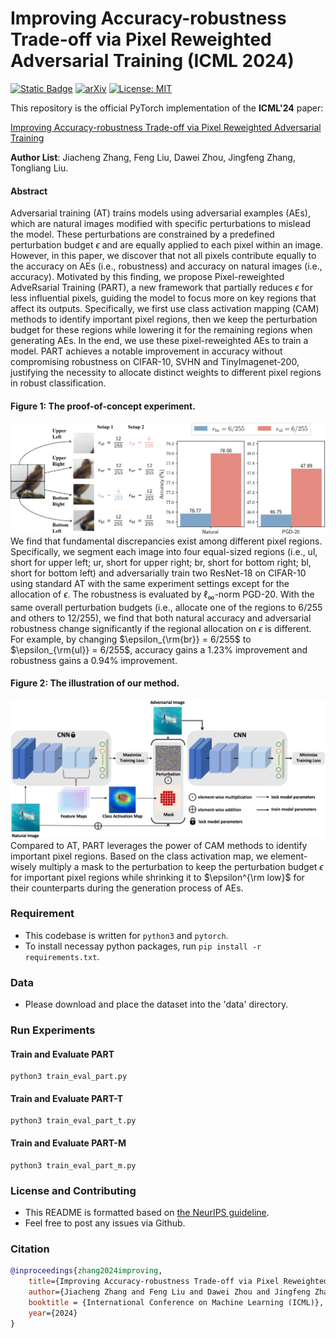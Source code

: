 # Improving Accuracy-robustness Trade-off via Pixel Reweighted Adversarial Training (ICML 2024)

[![Static Badge](https://img.shields.io/badge/Pub-ICML'24-blue)](https://icml.cc/virtual/2024/poster/34324)
[![arXiv](https://img.shields.io/badge/arXiv-2406.00685-b31b1b.svg)](https://arxiv.org/abs/2406.00685) 
[![License: MIT](https://img.shields.io/badge/License-MIT-yellow.svg)](https://opensource.org/licenses/MIT) 

This repository is the official PyTorch implementation of the **ICML'24** paper: 

[Improving Accuracy-robustness Trade-off via Pixel Reweighted Adversarial Training](https://arxiv.org/abs/2406.00685)

**Author List**: Jiacheng Zhang, Feng Liu, Dawei Zhou, Jingfeng Zhang, Tongliang Liu.

#### Abstract
Adversarial training (AT) trains models using adversarial examples (AEs), which are natural images modified with specific perturbations to mislead the model.
These perturbations are constrained by a predefined perturbation budget $\epsilon$ and are equally applied to each pixel within an image. 
However, in this paper, we discover that not all pixels contribute equally to the accuracy on AEs (i.e., robustness) and accuracy on natural images (i.e., accuracy). 
Motivated by this finding, we propose Pixel-reweighted AdveRsarial Training (PART), a new framework that partially reduces $\epsilon$ for less influential pixels, guiding the model to focus more on key regions that affect its outputs.
Specifically, we first use class activation mapping (CAM) methods to identify important pixel regions, then we keep the perturbation budget for these regions while lowering it for the remaining regions when generating AEs. 
In the end, we use these pixel-reweighted AEs to train a model.
PART achieves a notable improvement in accuracy without compromising robustness on CIFAR-10, SVHN and TinyImagenet-200, justifying the necessity to allocate distinct weights to different pixel regions in robust classification. 

#### Figure 1: The proof-of-concept experiment.
![motivation](https://github.com/JiachengZ01/PART/blob/main/images/motivation.jpg)
We find that fundamental discrepancies exist among different pixel regions. Specifically, we segment each image into four equal-sized regions (i.e., ul, short for upper left; ur, short for upper right; br, short for bottom right; bl, short for bottom left) and adversarially train two ResNet-18 on CIFAR-10 using standard AT with the same experiment settings except for the allocation of $\epsilon$. The robustness is evaluated by $\ell_{\infty}$-norm PGD-20. With the same overall perturbation budgets (i.e., allocate one of the regions to $6/255$ and others to $12/255$), we find that both natural accuracy and adversarial robustness change significantly if the regional allocation on $\epsilon$ is different. For example, by changing $\epsilon_{\rm{br}} = 6/255$ to $\epsilon_{\rm{ul}} = 6/255$, accuracy gains a 1.23\% improvement and robustness gains a 0.94\% improvement.

#### Figure 2: The illustration of our method.
![pipeline](https://github.com/JiachengZ01/PART/blob/main/images/pipeline.jpg)
Compared to AT, PART leverages the power of CAM methods to identify important pixel regions. Based on the class activation map, we element-wisely multiply a mask to the perturbation to keep the perturbation budget $\epsilon$ for important pixel regions while shrinking it to $\epsilon^{\rm low}$ for their counterparts during the generation process of AEs.

### Requirement
- This codebase is written for ```python3``` and ```pytorch```.
- To install necessay python packages, run ```pip install -r requirements.txt```.

### Data
- Please download and place the dataset into the 'data' directory.

### Run Experiments
#### Train and Evaluate PART
```
python3 train_eval_part.py
```
#### Train and Evaluate PART-T
```
python3 train_eval_part_t.py
```

#### Train and Evaluate PART-M
```
python3 train_eval_part_m.py
```

### License and Contributing
- This README is formatted based on [the NeurIPS guideline](https://github.com/paperswithcode/releasing-research-code).
- Feel free to post any issues via Github.

### Citation
```bibtex
@inproceedings{zhang2024improving,
    title={Improving Accuracy-robustness Trade-off via Pixel Reweighted Adversarial Training}, 
    author={Jiacheng Zhang and Feng Liu and Dawei Zhou and Jingfeng Zhang and Tongliang Liu},
    booktitle = {International Conference on Machine Learning (ICML)},
    year={2024}
}
```
